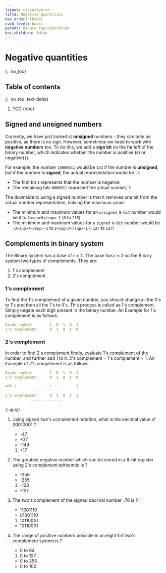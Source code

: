 ```yaml
---
layout: circuitverse
title: Negative quantities
nav_order: l0s001
cvib_level: basic
parent: Binary representation
has_children: false
---
```



# Negative quantities
{: .no_toc}


## Table of contents
{: .no_toc .text-delta}

1. TOC
{:toc}


## Signed and unsigned numbers

Currently, we have just looked at **unsigned** numbers - they can only be positive, as there is no sign. However, sometimes we need to work with **negative numbers** too. To do this, we add a **sign bit** on the far left of the binary number, which indicates whether the number is positive (`0`) or negative(`1`).

For example, the number `10000011` would be `131` if the number is **unsigned**, but if the number is **signed**, the actual representation would be `-3`

-   The first bit `1` represents that the number is negative
-   The remaining bits `0000011` represent the actual number, `3`

The downside to using a signed number is that it removes one bit from the actual number representation, halving the maximum value.

-   The minimum and maximum values for an `unsigned 8-bit` number would be `0` to `2<sup>8</sup>-1` (`0` to `255`)
-   The minimum and maximum values for a `signed 8-bit` number would be `-2<sup>7</sup>-1` to `2<sup>7</sup>-1` (`-127` to `127`)


## Complements in binary system

The Binary system has a base of r = 2. The base has r = 2 so the Binary system two types of complements. They are:

1.  1's complement
2.  2's complement.


### 1's complement

To find the 1's complement of a given number, you should change all the 0's to 1's and then all the 1's to 0's. This process is called as 1's complement. Simply negate each digit present in the binary number. An Example for 1's complement is as follows:

```yaml
Given number        1  0  1  0  1
1's complement      0  1  0  1  0
```


### 2's complement

In order to find 2's complement firstly, evaluate 1's complement of the number, and further add 1 to it. 2's complement = 1's complement + 1. An Example of 2's complement is as follows:

```yaml
Given number        1  0  1  0  1
1's complement      0  1  0  1  0

add 1               +           1
		   ---------------
2's complement      0  1  0  1  1
		   ---------------
```

{:.quiz}

1. Using signed two's complement notation, what is the decimal value of 00010001 ?
	* -47
	* +37
	* -149
	1. +17

2.  The greatest negative number which can be stored in a 8-bit register using 2's complement arithemtic is ?
	* -256
	* -255
	1. -128
	* -127

3. The two's complement of the signed decimal number -78 is ?
    * 11001110
	* 01001110
	1. 10110010
	* 10110001

4. The range of positive numbers possible in an eight-bit two's complement system is ?
    *  0 to 64
	1. 0 to 127
	* 0 to 256
	* 0 to 100.

